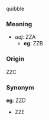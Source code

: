 quibble
### Meaning
+ _adj_: ZZA
    + __eg__: ZZB

### Origin

ZZC

### Synonym

__eg__: ZZD

+ ZZE


